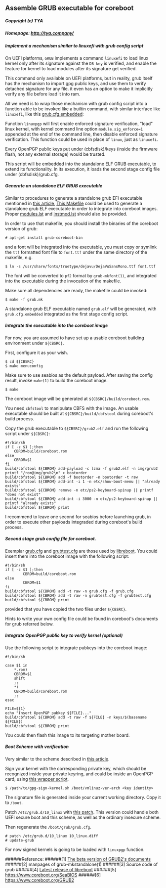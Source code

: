 ## Assemble GRUB executable for coreboot
##### Copyright (c) TYA
##### Homepage: http://tya.company/

##### Implement a mechanism similar to linuxefi with grub config script

On UEFI platforms, `GRUB` implements a command `linuxefi` to load linux kernel only after its signature against the `DB key` is verified, and enable the feature for kernel to load modules after its signature get verified.

This command only available on UEFI platforms, but in reality, grub itself has the mechanism to import gpg public keys, and use them to verify detached signature for any file. it even has an option to make it implicitly verify any file before load it into ram.

All we need is to wrap those mechanism with grub config script into a function able to be invoked like a builtin command, with similar interface like `linuxefi`, like this [grub.cfg.embedded](../../scripts/coreboot/grub.cfg.embedded):

Function `linuxpgp` will first enable enforced signature verification, "load" linux kernel, with kernel command line option `module.sig_enforce=1` appended at the end of the command line, then disable enforced signature verification. This function could be used in place of `linux`, just as `linuxefi`.

Every OpenPGP public keys put under (cbfsdisk)/keys (inside the firmware flash, not any external storage) would be trusted.

This script will be embedded into the standalone ELF GRUB executable, to extend its functionality. In its execution, it loads the second stage config file under (cbfsdisk)/grub.cfg.

##### Generate an standalone ELF GRUB executable

Similar to procedures to generate a standalone grub EFI executable mentioned in [this article](https://github.com/hardenedlinux/Debian-GNU-Linux-Profiles/blob/master/docs/hardened_boot/grub-with-secure-boot.md), [This Makefile](../../scripts/coreboot/grub.mk) could be used to generate a standalone grub ELF executable in order to integrate into coreboot images. Proper [modules.lst](../../scripts/coreboot/modules.lst) and [instmod.lst](../../scripts/coreboot/instmod.lst) should also be provided.

In order to use that makefile, you should install the binaries of the coreboot version of grub:

```
# apt-get install grub-coreboot-bin
```

and a font will be integrated into the executable, you must copy or symlink the `ttf` formatted font file to `font.ttf` under the same directory of the makefile, e.g.

```
$ ln -s /usr/share/fonts/truetype/dejavu/DejaVuSansMono.ttf font.ttf
```

The font will be converted to `pf2` format by `grub-mkfont(1)`, and integrated into the executable during the invocation of the makefile.

Make sure all dependencies are ready, the makefile could be invoked:

```
$ make -f grub.mk
```

A standalone grub ELF executable named `grub.elf` will be generated, with `grub.cfg.embedded` integrated as the first stage config script.

##### Integrate the executable into the coreboot image

For now, you are assumed to have set up a usable coreboot building environment under `${CBSRC}`.

First, configure it as your wish.

```
$ cd ${CBSRC}
$ make menuconfig
```

Make sure to use seabios as the default payload. After saving the config result, invoke `make(1)` to build the coreboot image.

```
$ make
```

The coreboot image will be generated at `${CBSRC}/build/coreboot.rom`.

You need `cbfstool` to manipulate CBFS with the image. An usable executable should be built at `${CBSRC}/build/cbfstool` during coreboot's build process.

Copy the grub executable to `${CBSRC}/grub2.elf` and run the following script under `${CBSRC}`:

```
#!/bin/sh
if [ -z $1 ];then
	CBROM=build/coreboot.rom
else
	CBROM=$1
fi
build/cbfstool ${CBROM} add-payload -c lzma -f grub2.elf -n img/grub2
printf "/rom@img/grub2\n" > bootorder
build/cbfstool ${CBROM} add -f bootorder -n bootorder -t raw
build/cbfstool ${CBROM} add-int -i 1 -n etc/show-boot-menu || "already exists"
build/cbfstool ${CBROM} remove -n etc/ps2-keyboard-spinup || printf "does not exist"
build/cbfstool ${CBROM} add-int -i 3000 -n etc/ps2-keyboard-spinup || printf "already exists"
build/cbfstool ${CBROM} print
```

I recommend to leave one second for seabios before launching grub, in order to execute other payloads integraded during coreboot's build process.

##### Second stage grub config file for coreboot.

Exemplar [grub.cfg](../../scripts/coreboot/grub.cfg) and [grubtest.cfg](../../scripts/coreboot/grub.cfg) are those used by [libreboot](https://libreboot.org). You could insert them into the coreboot image with the following script:

```
#!/bin/sh
if [ -z $1 ];then
        CBROM=build/coreboot.rom
else
        CBROM=$1
fi
build/cbfstool ${CBROM} add -t raw -n grub.cfg -f grub.cfg
build/cbfstool ${CBROM} add -t raw -n grubtest.cfg -f grubtest.cfg
build/cbfstool ${CBROM} print
```

provided that you have copied the two files under `${CBSRC}`.

Hints to write your own config file could be found in coreboot's documents for grub referred below.

##### Integrate OpenPGP public key to verify kernel (optional)

Use the following script to integrate pubkeys into the coreboot image:

```
#!/bin/sh

case $1 in
	*.rom)
	CBROM=$1
	shift
	;;
	*)
	CBROM=build/coreboot.rom
	;;
esac

FILE=${1}
echo "Insert OpenPGP pubkey ${FILE}..."
build/cbfstool ${CBROM} add -t raw -f ${FILE} -n keys/$(basename ${FILE})
build/cbfstool ${CBROM} print
```

You could then flash this image to its targeting mother board.

##### Boot Scheme with verification

Very similar to the scheme described in [this article](./setup-unrestricted-secureboot-on-supporting-machine.md).

Sign your kernel with the corresponding private key, which should be recognized inside your private keyring, and could be inside an OpenPGP card, using [this wrapper script](../../scripts/coreboot/gpg-sign-kernel.sh).

```
$ /path/to/gpg-sign-kernel.sh /boot/vmlinuz-ver-arch <key identity>
```

The signature file is generated inside your current working directory. Copy it to `/boot`.

Patch `/etc/grub.d/10_linux` with [this patch](../../scripts/coreboot/10_linux.diff). This version could handle both UEFI secure boot and this scheme, as well as the ordinary insecure scheme.

Then regenerate the `/boot/grub/grub.cfg`.

```
# patch /etc/grub.d/10_linux 10_linux.diff
# update-grub
```

For now signed kernels is going to be loaded with `linuxpgp` function.

######Reference: 
######[1] [The beta version of GRUB2's documents](https://dev.gentoo.org/~floppym/grub.html#Using-digital-signatures)
######[2] manpages of grub-mkstandalone(1)
######[3] Source code of grub
######[4] [Latest release of libreboot](https://libreboot.org/release/stable/20160907/libreboot_r20160907_src.tar.xz)
######[5] https://www.coreboot.org/SeaBIOS
######[6] https://www.coreboot.org/GRUB2
